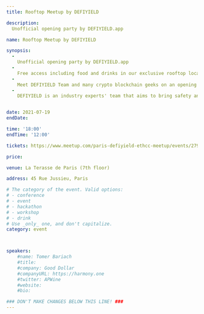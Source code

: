 ```yaml
---
title: Rooftop Meetup by DEFIYIELD

description: 
  Unofficial opening party by DEFIYIELD.app

name: Rooftop Meetup by DEFIYIELD

synopsis:
  -
    Unofficial opening party by DEFIYIELD.app
  -
    Free access including food and drinks in our exclusive rooftop location.
  -
    Meet DEFIYIELD Team and many crypto blockchain geeks on an opening rooftop party of the EthCC week!
  -
    DEFIYIELD is an industry experts' team that aims to bring safety and security to DeFi. Leading a Finance 3.0 Revolution, we released Risky Contract Manager - The Scanner that we have developed enables Automatic scanning for smart contract vulnerabilities, the Largest Audit Archive and completed over 45 audits.


date: 2021-07-19
endDate:

time: '18:00'
endTime: '12:00'

tickets: https://www.meetup.com/paris-defiyield-ethcc-meetup/events/279472546/

price: 

venue: La Terasse de Paris (7th floor)

address: 45 Rue Jussieu, Paris

# The category of the event. Valid options:
# - conference
# - event
# - hackathon
# - workshop
# - drink
# Use _only_ one, and don't capitalize.
category: event



speakers:
    #name: Tomer Bariach
    #title: 
    #company: Good Dollar
    #companyURL: https://harmony.one
    #twitter: APWine
    #website:
    #bio: 

### DON'T MAKE CHANGES BELOW THIS LINE! ###
---
```

<!-- ### DON'T MAKE CHANGES BELOW THIS LINE! ### -->

<Event-Content/>
